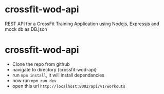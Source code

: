 # crossfit-wod-api
REST API for a CrossFit Training Application using Nodejs, Expressjs and mock db as DB.json


# crossfit-wod-api
- Clone the repo from github
- navigate to directory {crossfit-wod-api}
- run `npm install`, it will install dependancies
- now run `npm run dev`
- open this url `http://localhost:8002/api/v1/workouts`
